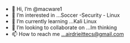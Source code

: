 - 👋 Hi, I’m @macware1
- 👀 I’m interested in ...Soccer -Security - Linux
- 🌱 I’m currently learning ...Kali Linux
- 💞️ I’m looking to collaborate on ...Im thinking
- 📫 How to reach me ...airdrieittecs@gmail.com
<!---
macware1/macware1 is a ✨ special ✨ repository because its `README.md` (this file) appears on your GitHub profile.
You can click the Preview link to take a look at your changes.
--->
